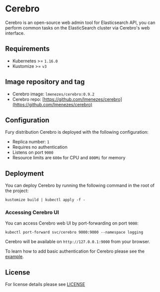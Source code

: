 # Cerebro

Cerebro is an open-source web admin tool for Elasticsearch API, you can perform
common tasks on the ElasticSearch cluster via Cerebro's web interface.

## Requirements

- Kubernetes >= `1.16.0`
- Kustomize >= `v3`

## Image repository and tag

* Cerebro image: `lmenezes/cerebro:0.9.2`
* Cerebro repo: [https://github.com/lmenezes/cerebro](https://github.com/lmenezes/cerebro)

## Configuration

Fury distribution Cerebro is deployed with the following configuration:

- Replica number: `1`
- Requires no authentication
- Listens on port `9000`
- Resource limits are `600m` for CPU and `800Mi` for memory

## Deployment

You can deploy Cerebro by running the following command in the root of the project:

```shell
kustomize build | kubectl apply -f -
```

### Accessing Cerebro UI

You can access Cerebro web UI by port-forwarding on port `9000`:

```shell
kubectl port-forward svc/cerebro 9000:9000 --namespace logging
```

Cerebro will be available on `http://127.0.0.1:9000` from your browser.

To learn how to add basic authentication for Cerebro please see the
[example](../../examples/cerebro-deployment).

## License

For license details please see [LICENSE](../../LICENSE)
